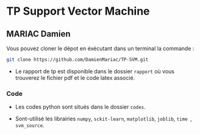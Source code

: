 # TP Support Vector Machine
## MARIAC Damien

Vous pouvez cloner le dépot en éxécutant dans un terminal la commande :
```bash
git clone https://github.com/DamienMariac/TP-SVM.git
```

 - Le rapport de tp est disponible dans le dossier `rapport` où vous trouverez le fichier pdf et le code latex associé.


### Code
 - Les codes python sont situés dans le dossier `codes`.

 - Sont-utilisé les librairies `numpy`, `sckit-learn`, `matplotlib`, `joblib`, `time `, `svm_source`.
